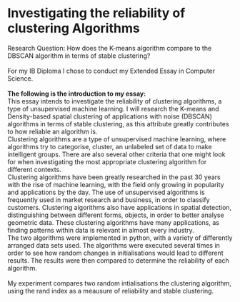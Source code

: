 # Investigating the reliability of clustering Algorithms
Research Question: How does the K-means algorithm compare to the DBSCAN algorithm in terms of stable clustering?	
</br>
For my IB Diploma I chose to conduct my Extended Essay in Computer Science.
</br></br>
**The following is the introduction to my essay:**
</br>
This essay intends to investigate the reliability of clustering algorithms, a type of unsupervised machine learning. I will research the K-means and Density-based spatial clustering of applications with noise (DBSCAN) algorithms in terms of stable clustering, as this attribute greatly contributes to how reliable an algorithm is. </br>
	Clustering algorithms are a type of unsupervised machine learning, where algorithms try to categorise, cluster, an unlabeled set of data to make intelligent groups. There are also several other criteria that one might look for when investigating the most appropriate clustering algorithm for different contexts.</br>
	Clustering algorithms have been greatly researched in the past 30 years with the rise of machine learning, with the field only growing in popularity and applications by the day. The use of unsupervised algorithms is frequently used in market research and business, in order to classify customers. Clustering algorithms also have applications in spatial detection, distinguishing between different forms, objects, in order to better analyse geometric data. These clustering algorithms have many applications, as finding patterns within data is relevant in almost every industry.</br>
	The two algorithms were implemented in python, with a variety of differently arranged data sets used. The algorithms were executed several times in order to see how random changes in initialisations would lead to different results. The results were then compared to determine the reliability of each algorithm. 
</br></br>
My experiment compares two random intialisations the clustering algorithm, using the rand index as a meausure of reliability and stable clustering. 
